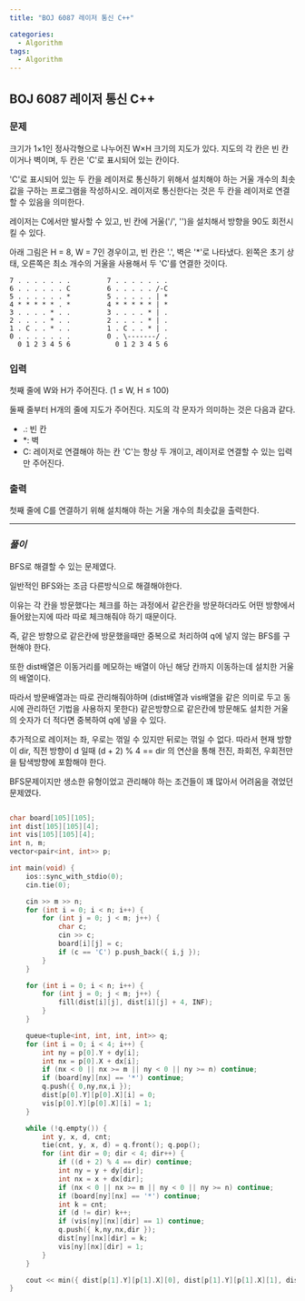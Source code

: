 ```yaml
---
title: "BOJ 6087 레이저 통신 C++"

categories:
  - Algorithm
tags:
  - Algorithm
---
```


## BOJ 6087 레이저 통신 C++

### 문제

크기가 1×1인 정사각형으로 나누어진 W×H 크기의 지도가 있다. 지도의 각 칸은 빈 칸이거나 벽이며, 두 칸은 'C'로 표시되어 있는 칸이다.

'C'로 표시되어 있는 두 칸을 레이저로 통신하기 위해서 설치해야 하는 거울 개수의 최솟값을 구하는 프로그램을 작성하시오. 레이저로 통신한다는 것은 두 칸을 레이저로 연결할 수 있음을 의미한다.

레이저는 C에서만 발사할 수 있고, 빈 칸에 거울('/', '\')을 설치해서 방향을 90도 회전시킬 수 있다.

아래 그림은 H = 8, W = 7인 경우이고, 빈 칸은 '.', 벽은 '\*'로 나타냈다. 왼쪽은 초기 상태, 오른쪽은 최소 개수의 거울을 사용해서 두 'C'를 연결한 것이다.

```
7 . . . . . . .         7 . . . . . . .
6 . . . . . . C         6 . . . . . /-C
5 . . . . . . *         5 . . . . . | *
4 * * * * * . *         4 * * * * * | *
3 . . . . * . .         3 . . . . * | .
2 . . . . * . .         2 . . . . * | .
1 . C . . * . .         1 . C . . * | .
0 . . . . . . .         0 . \-------/ .
  0 1 2 3 4 5 6           0 1 2 3 4 5 6
```

### 입력

첫째 줄에 W와 H가 주어진다. (1 ≤ W, H ≤ 100)

둘째 줄부터 H개의 줄에 지도가 주어진다. 지도의 각 문자가 의미하는 것은 다음과 같다.

- .: 빈 칸
- \*: 벽
- C: 레이저로 연결해야 하는 칸
  'C'는 항상 두 개이고, 레이저로 연결할 수 있는 입력만 주어진다.

### 출력

첫째 줄에 C를 연결하기 위해 설치해야 하는 거울 개수의 최솟값을 출력한다.

---

### _풀이_

BFS로 해결할 수 있는 문제였다.

일반적인 BFS와는 조금 다른방식으로 해결해야한다.

이유는 각 칸을 방문했다는 체크를 하는 과정에서 같은칸을 방문하더라도 어떤 방향에서 들어왔는지에 따라 따로 체크해줘야 하기 때문이다.

즉, 같은 방향으로 같은칸에 방문했을때만 중복으로 처리하여 q에 넣지 않는 BFS를 구현해야 한다.

또한 dist배열은 이동거리를 메모하는 배열이 아닌 해당 칸까지 이동하는데 설치한 거울의 배열이다.

따라서 방문배열과는 따로 관리해줘야하며 (dist배열과 vis배열을 같은 의미로 두고 동시에 관리하던 기법을 사용하지 못한다) 같은방향으로 같은칸에 방문해도 설치한 거울의 숫자가 더 적다면 중복하여 q에 넣을 수 있다.

추가적으로 레이저는 좌, 우로는 꺾일 수 있지만 뒤로는 꺾일 수 없다. 따라서 현재 방향이 dir, 직전 방향이 d 일때 (d + 2) % 4 == dir 의 연산을 통해 전진, 좌회전, 우회전만을 탐색방향에 포함해야 한다.

BFS문제이지만 생소한 유형이었고 관리해야 하는 조건들이 꽤 많아서 어려움을 겪었던 문제였다.

```c++

char board[105][105];
int dist[105][105][4];
int vis[105][105][4];
int n, m;
vector<pair<int, int>> p;

int main(void) {
    ios::sync_with_stdio(0);
    cin.tie(0);

    cin >> m >> n;
    for (int i = 0; i < n; i++) {
        for (int j = 0; j < m; j++) {
            char c;
            cin >> c;
            board[i][j] = c;
            if (c == 'C') p.push_back({ i,j });
        }
    }

    for (int i = 0; i < n; i++) {
        for (int j = 0; j < m; j++) {
            fill(dist[i][j], dist[i][j] + 4, INF);
        }
    }

    queue<tuple<int, int, int, int>> q;
    for (int i = 0; i < 4; i++) {
        int ny = p[0].Y + dy[i];
        int nx = p[0].X + dx[i];
        if (nx < 0 || nx >= m || ny < 0 || ny >= n) continue;
        if (board[ny][nx] == '*') continue;
        q.push({ 0,ny,nx,i });
        dist[p[0].Y][p[0].X][i] = 0;
        vis[p[0].Y][p[0].X][i] = 1;
    }

    while (!q.empty()) {
        int y, x, d, cnt;
        tie(cnt, y, x, d) = q.front(); q.pop();
        for (int dir = 0; dir < 4; dir++) {
            if ((d + 2) % 4 == dir) continue;
            int ny = y + dy[dir];
            int nx = x + dx[dir];
            if (nx < 0 || nx >= m || ny < 0 || ny >= n) continue;
            if (board[ny][nx] == '*') continue;
            int k = cnt;
            if (d != dir) k++;
            if (vis[ny][nx][dir] == 1) continue;
            q.push({ k,ny,nx,dir });
            dist[ny][nx][dir] = k;
            vis[ny][nx][dir] = 1;
        }
    }

    cout << min({ dist[p[1].Y][p[1].X][0], dist[p[1].Y][p[1].X][1], dist[p[1].Y][p[1].X][2], dist[p[1].Y][p[1].X][3] });
}

```
